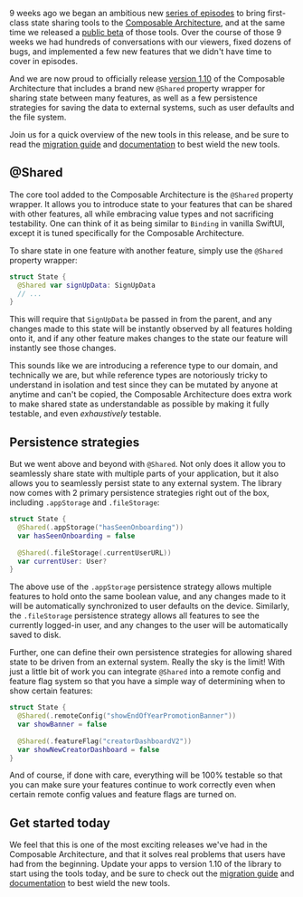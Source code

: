 9 weeks ago we began an ambitious new [series of episodes][shared-state-collection] to bring 
first-class state sharing tools to the [Composable Architecture][tca-gh], and at the same time we 
released a [public beta][shared-state-beta-discussion] of those tools. Over the course of those 9 
weeks we had hundreds of conversations with our viewers, fixed dozens of bugs, and implemented a 
few new features that we didn't have time to cover in episodes.

And we are now proud to officially release [version 1.10][tca-1.10] of the Composable Architecture
that includes a brand new `@Shared` property wrapper for sharing state between many features, as 
well as a few persistence strategies for saving the data to external systems, such as user defaults
and the file system.

Join us for a quick overview of the new tools in this release, and be sure to read the 
[migration guide][migration-guide-1.10] and [documentation][sharing-state-article] to best 
wield the new tools.

## @Shared

The core tool added to the Composable Architecture is the `@Shared` property wrapper. It allows you
to introduce state to your features that can be shared with other features, all while embracing
value types and not sacrificing testability. One can think of it as being similar to `Binding` in
vanilla SwiftUI, except it is tuned specifically for the Composable Architecture.

To share state in one feature with another feature, simply use the `@Shared` property wrapper:

```swift
struct State {
  @Shared var signUpData: SignUpData
  // ...
}
```

This will require that `SignUpData` be passed in from the parent, and any changes made to this state
will be instantly observed by all features holding onto it, and if any other feature makes changes
to the state our feature will instantly see those changes.

This sounds like we are introducing a reference type to our domain, and technically we are, but
while reference types are notoriously tricky to understand in isolation and test since they can be
mutated by anyone at anytime and can't be copied, the Composable Architecture does extra work to
make shared state as understandable as possible by making it fully testable, and even _exhaustively_
testable.

## Persistence strategies

But we went above and beyond with `@Shared`. Not only does it allow you to seamlessly share state
with multiple parts of your application, but it also allows you to seamlessly persist state to 
any external system. The library now comes with 2 primary persistence strategies right out of the
box, including `.appStorage` and `.fileStorage`:

```swift
struct State {
  @Shared(.appStorage("hasSeenOnboarding")) 
  var hasSeenOnboarding = false
  
  @Shared(.fileStorage(.currentUserURL))
  var currentUser: User?
}
```

The above use of the `.appStorage` persistence strategy allows multiple features to hold onto the
same boolean value, and any changes made to it will be automatically synchronized to user defaults
on the device. Similarly, the `.fileStorage` persistence strategy allows all features to see the
currently logged-in user, and any changes to the user will be automatically saved to disk.

Further, one can define their own persistence strategies for allowing shared state to be driven from
an external system. Really the sky is the limit! With just a little bit of work you can integrate
`@Shared` into a remote config and feature flag system so that you have a simple way  of determining
when to show certain features:

```swift
struct State {
  @Shared(.remoteConfig("showEndOfYearPromotionBanner"))
  var showBanner = false
  
  @Shared(.featureFlag("creatorDashboardV2"))
  var showNewCreatorDashboard = false
}
``` 

And of course, if done with care, everything will be 100% testable so that you can make sure your
features continue to work correctly even when certain remote config values and feature flags are
turned on.

<!--
## A new tutorial

We have also released a [brand new tutorial][syncups-tutorial] for building a moderately complex 
application from scratch, using the Composable Architecture. The app is called 
[SyncUps][syncups-tca], and it was originally built for our [tour of the 1.0 release][tour-1.0].
It features multiple navigation patterns, subtle validation logic, complex side effects, and it
comes with a complete test suite.

It's a long tutorial! 😄 But if you are willing to put in the work you will be exposed to a lot of
the most important concepts in the library, such as domain modeling, sharing state, navigation,
dependencies, and testing.

[syncups-tca]: https://github.com/pointfreeco/swift-composable-architecture/tree/main/Examples/SyncUps
[tour-1.0]: https://www.pointfree.co/collections/composable-architecture/composable-architecture-1-0
-->

## Get started today

We feel that this is one of the most exciting releases we've had in the Composable Architecture, and
that it solves real problems that users have had from the beginning. Update your apps to version
1.10 of the library to start using the tools today, and be sure to check out the
[migration guide][migration-guide-1.10] and [documentation][sharing-state-article] to best 
wield the new tools.

[shared-state-collection]: /collections/composable-architecture/sharing-and-persisting-state
[shared-state-beta-discussion]: https://github.com/pointfreeco/swift-composable-architecture/discussions/2857
[tca-1.10]: https://github.com/pointfreeco/swift-composable-architecture/releases/tag/1.10.0
[migration-guide-1.10]: https://pointfreeco.github.io/swift-composable-architecture/main/documentation/composablearchitecture/migratingto1.10/
[sharing-state-article]: https://pointfreeco.github.io/swift-composable-architecture/main/documentation/composablearchitecture/sharingstate
[tca-gh]: https://github.com/pointfreeco/swift-composable-architecture/
[syncups-tutorial]: https://pointfreeco.github.io/swift-composable-architecture/main/tutorials/buildingsyncups
